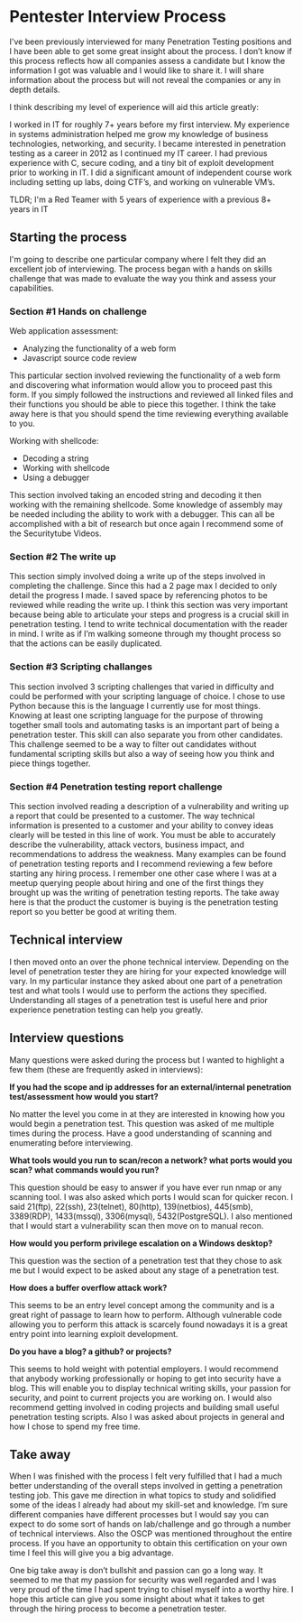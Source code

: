 # Pentester Interview Process

I've been previously interviewed for many Penetration Testing positions and I have been able to get some great insight about the process. I don’t know if this process reflects how all companies assess a candidate but I know the information I got was valuable and I would like to share it. I will share information about the process but will not reveal the companies or any in depth details.

I think describing my level of experience will aid this article greatly:

I worked in IT for roughly 7+ years before my first interview. My experience in systems administration helped me grow my knowledge of business technologies, networking, and security. I became interested in penetration testing as a career in 2012 as I continued my IT career. I had previous experience with C, secure coding, and a tiny bit of exploit development prior to working in IT. I did a significant amount of independent course work including setting up labs, doing CTF’s, and working on vulnerable VM’s. 

TLDR; I'm a Red Teamer with 5 years of experience with a previous 8+ years in IT

## Starting the process

I'm going to describe one particular company where I felt they did an excellent job of interviewing. The process began with a hands on skills challenge that was made to evaluate the way you think and assess your capabilities. 


### Section #1 Hands on challenge

Web application assessment:
* Analyzing the functionality of a web form
* Javascript source code review

This particular section involved reviewing the functionality of a web form and discovering what information would allow you to proceed past this form. If you simply followed the instructions and reviewed all linked files and their functions you should be able to piece this together. I think the take away here is that you should spend the time reviewing everything available to you.

Working with shellcode:
* Decoding a string
* Working with shellcode
* Using a debugger

This section involved taking an encoded string and decoding it then working with the remaining shellcode. Some knowledge of assembly may be needed including the ability to work with a debugger. This can all be accomplished with a bit of research but once again I recommend some of the Securitytube Videos.

### Section #2 The write up

This section simply involved doing a write up of the steps involved in completing the challenge. Since this had a 2 page max I decided to only detail the progress I made. I saved space by referencing photos to be reviewed while reading the write up. I think this section was very important because being able to articulate your steps and progress is a crucial skill in penetration testing. I tend to write technical documentation with the reader in mind. I write as if I’m walking someone through my thought process so that the actions can be easily duplicated.

### Section #3 Scripting challanges

This section involved 3 scripting challenges that varied in difficulty and could be performed with your scripting language of choice. I chose to use Python because this is the language I currently use for most things.  Knowing at least one scripting language for the purpose of throwing together small tools and automating tasks is an important part of being a penetration tester. This skill can also separate you from other candidates. This challenge seemed to be a way to filter out candidates without fundamental scripting skills but also a way of seeing how you think and piece things together.

### Section #4 Penetration testing report challenge

This section involved reading a description of a vulnerability and writing up a report that could be presented to a customer. The way technical information is presented to a customer and your ability to convey ideas clearly will be tested in this line of work. You must be able to accurately describe the vulnerability, attack vectors, business impact, and recommendations to address the weakness. Many examples can be found of penetration testing reports and I recommend reviewing a few before starting any hiring process. I remember one other case where I was at a meetup querying people about hiring and one of the first things they brought up was the writing of penetration testing reports. The take away here is that the product the customer is buying is the penetration testing report so you better be good at writing them.

## Technical interview
I then moved onto an over the phone technical interview.  Depending on the level of penetration tester they are hiring for your expected knowledge will vary. In my particular instance they asked about one part of a penetration test and what tools I would use to perform the actions they specified. Understanding all stages of a penetration test is useful here and prior experience penetration testing can help you greatly.

## Interview questions
Many questions were asked during the process but I wanted to highlight a few them (these are frequently asked in interviews):

**If you had the scope and ip addresses for an external/internal penetration test/assessment how would you start?**

No matter the level you come in at they are interested in knowing how you would begin a penetration test. This question was asked of me multiple times during the process. Have a good understanding of scanning and enumerating before interviewing.

**What tools would you run to scan/recon a network? what ports would you scan? what commands would you run?**

This question should be easy to answer if you have ever run nmap or any scanning tool. I was also asked which ports I would scan for quicker recon. I said 21(ftp), 22(ssh), 23(telnet), 80(http), 139(netbios), 445(smb), 3389(RDP), 1433(mssql), 3306(mysql), 5432(PostgreSQL). I also mentioned that I would start a vulnerability scan then move on to manual recon.

**How would you perform privilege escalation on a Windows desktop?**

This question was the section of a penetration test that they chose to ask me but I would expect to be asked about any stage of a penetration test.

**How does a buffer overflow attack work?**

This seems to be an entry level concept among the community and is a great right of passage to learn how to perform. Although vulnerable code allowing you to perform this attack is scarcely found nowadays it is a great entry point into learning exploit development.

**Do you have a blog? a github? or projects?**

This seems to hold weight with potential employers. I would recommend that anybody working professionally or hoping to get into security have a blog. This will enable you to display technical writing skills, your passion for security, and point to current projects you are working on. I would also recommend getting involved in coding projects and building small useful penetration testing scripts. Also I was asked about projects in general and how I chose to spend my free time.

## Take away
When I was finished with the process I felt very fulfilled that I had a much better understanding of the overall steps involved in getting a penetration testing job. This gave me direction in what topics to study and solidified some of the ideas I already had about my skill-set and knowledge. I’m sure different companies have different processes but I would say you can expect to do some sort of hands on lab/challenge and go through a number of technical interviews. Also the OSCP was mentioned throughout the entire process. If you have an opportunity to obtain this certification on your own time I feel this will give you a big advantage.

One big take away is don’t bullshit and passion can go a long way. It seemed to me that my passion for security was well regarded and I was very proud of the time I had spent trying to chisel myself into a worthy hire. I hope this article can give you some insight about what it takes to get through the hiring process to become a penetration tester.
